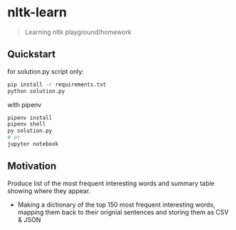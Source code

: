 # nltk-learn

> Learning nltk playground/homework

## Quickstart

for solution.py script only:

```sh
pip install -r requirements.txt
python solution.py
```

with pipenv

```sh
pipenv install
pipenv shell
py solution.py
# or
jupyter notebook
```

## Motivation

Produce list of the most frequent interesting words and summary table showing where they appear.

* Making a dictionary of the top 150 most frequent interesting words, mapping them back to their orignial sentences and storing them as CSV & JSON
